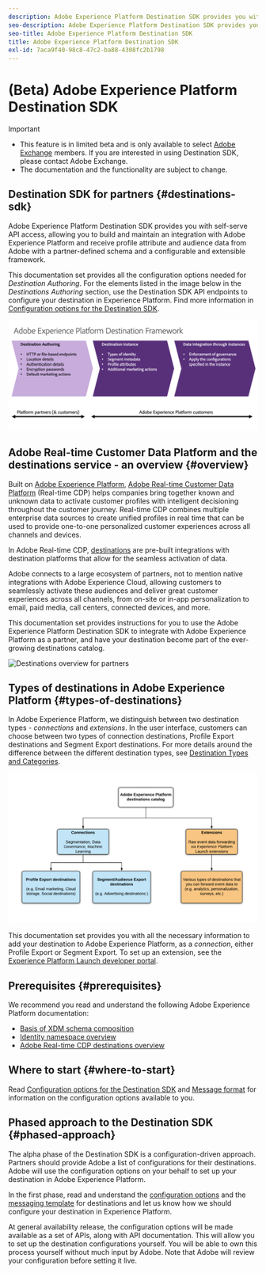 ```yaml
---
description: Adobe Experience Platform Destination SDK provides you with self-serve API access, allowing you to build and maintain an integration with Adobe Experience Platform and receive profile attribute and audience data from Adobe with a partner-defined schema and a configurable and extensible framework.
seo-description: Adobe Experience Platform Destination SDK provides you with self-serve API access, allowing you to build and maintain an integration with Adobe Experience Platform and receive profile attribute and audience data from Adobe with a partner-defined schema and a configurable and extensible framework.
seo-title: Adobe Experience Platform Destination SDK
title: Adobe Experience Platform Destination SDK
exl-id: 7aca9f40-98c8-47c2-ba88-4308fc2b1798
---
```

# (Beta) Adobe Experience Platform Destination SDK

>[!IMPORTANT]
>
>* This feature is in limited beta and is only available to select [Adobe Exchange](https://partners.adobe.com/exchangeprogram/creativecloud.html) members. If you are interested in using Destination SDK, please contact Adobe Exchange. 
>* The documentation and the functionality are subject to change.

## Destination SDK for partners {#destinations-sdk}

Adobe Experience Platform Destination SDK provides you with self-serve API access, allowing you to build and maintain an integration with Adobe Experience Platform and receive profile attribute and audience data from Adobe with a partner-defined schema and a configurable and extensible framework.

This documentation set provides all the configuration options needed for *Destination Authoring*. For the elements listed in the image below in the *Destinations Authoring* section, use the Destination SDK API endpoints to configure your destination in Experience Platform. Find more information in [Configuration options for the Destination SDK](/help/configuration-options.md).

![Destinations framework architecture](/help/assets/aep-destination-framework.png)

## Adobe Real-time Customer Data Platform and the destinations service - an overview {#overview}

Built on [Adobe Experience Platform](https://www.adobe.com/experience-platform/documentation-and-developer-resources.html), [Adobe Real-time Customer Data Platform](https://docs.adobe.com/content/help/en/experience-platform/rtcdp/overview.html) (Real-time CDP) helps companies bring together known and unknown data to activate customer profiles with intelligent decisioning throughout the customer journey. Real-time CDP combines multiple enterprise data sources to create unified profiles in real time that can be used to provide one-to-one personalized customer experiences across all channels and devices.

In Adobe Real-time CDP, [destinations](https://docs.adobe.com/content/help/en/experience-platform/rtcdp/destinations/destinations-overview.html) are pre-built integrations with destination platforms that allow for the seamless activation of data.

Adobe connects to a large ecosystem of partners, not to mention native integrations with Adobe Experience Cloud, allowing customers to seamlessly activate these audiences and deliver great customer experiences across all channels, from on-site or in-app personalization to email, paid media, call centers, connected devices, and more.

This documentation set provides instructions for you to use the Adobe Experience Platform Destination SDK to integrate with Adobe Experience Platform as a partner, and have your destination become part of the ever-growing destinations catalog.

![Destinations overview for partners](/help/assets/destinations-overview.gif)


## Types of destinations in Adobe Experience Platform {#types-of-destinations}

In Adobe Experience Platform, we distinguish between two destination types - *connections* and *extensions*. In the user interface, customers can choose between two types of connection destinations, Profile Export destinations and Segment Export destinations. For more details around the difference between the different destination types, see [Destination Types and Categories](https://docs.adobe.com/content/help/en/experience-platform/rtcdp/destinations/destination-types.html#destination-types).

![Destination types](/help/assets/types-of-destinations.png)

This documentation set provides you with all the necessary information to add your destination to Adobe Experience Platform, as a *connection*, either Profile Export or Segment Export. To set up an extension, see the [Experience Platform Launch developer portal](https://developer.adobelaunch.com/extensions/).


## Prerequisites {#prerequisites}

We recommend you read and understand the following Adobe Experience Platform documentation:

* [Basis of XDM schema composition](https://docs.adobe.com/content/help/en/experience-platform/xdm/schema/composition.html)
* [Identity namespace overview](https://docs.adobe.com/content/help/en/experience-platform/identity/namespaces.html)
* [Adobe Real-time CDP destinations overview](https://docs.adobe.com/content/help/en/experience-platform/rtcdp/destinations/destinations-overview.html)


## Where to start {#where-to-start}

<!--

First, see the [integration patterns](/help/integration-methods.md). This page presents an overview of integration patterns and should help you decide which configuration options to select for your destination.

-->

Read [Configuration options for the Destination SDK](/help/configuration-options.md) and [Message format](/help/message-format.md) for information on the configuration options available to you.

<!--

Then, see [Destination Authoring Process & Lifecycle](/help/destinations-authoring-process.md) for timelines and steps to complete the configuration and set your destination live in Adobe Real-time CDP.

See the tech specs below for configuration options for each destination type in Adobe Real-time CDP.

* [Batch destinations](/help/batch-destinations.md)
* [Streaming destinations](/help/streaming-destinations.md)
* [OAuth destinations](/help/oauth-destinations.md)

-->

## Phased approach to the Destination SDK {#phased-approach}

The alpha phase of the Destination SDK is a configuration-driven approach. Partners should provide Adobe a list of configurations for their destinations. Adobe will use the configuration options on your behalf to set up your destination in Adobe Experience Platform.

In the first phase, read and understand the [configuration options](/help/configuration-options.md) and the [messaging template](/help/message-format.md) for destinations and let us know how we should configure your destination in Experience Platform.

At general availability release, the configuration options will be made available as a set of APIs, along with API documentation. This will allow you to set up the destination configurations yourself. You will be able to own this process yourself without much input by Adobe. Note that Adobe will review your configuration before setting it live.

